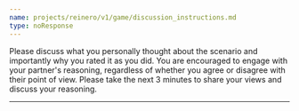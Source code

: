 ```yaml
---
name: projects/reinero/v1/game/discussion_instructions.md
type: noResponse
---
```


Please discuss what you personally thought about the scenario and importantly why you rated it as you did. You are encouraged to engage with your partner's reasoning, regardless of whether you agree or disagree with their point of view. Please take the next 3 minutes to share your views and discuss your reasoning.

---
